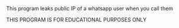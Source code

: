 This program leaks public IP of a whatsapp user when you call them


THIS PROGRAM IS FOR EDUCATIONAL PURPOSES ONLY
